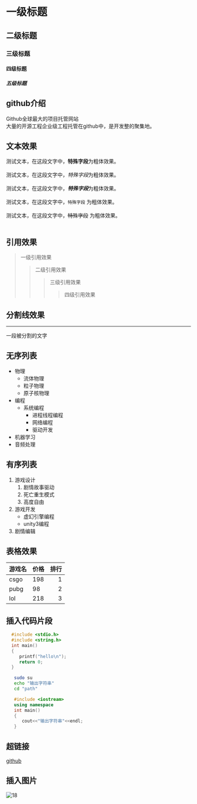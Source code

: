 # 一级标题
## 二级标题
### 三级标题
#### 四级标题
##### 五级标题


## github介绍
Github全球最大的项目托管网站<br>大量的开源工程企业级工程托管在github中，是开发整的聚集地。

## 文本效果
   测试文本，在这段文字中，**特殊字段**为粗体效果。<br><br>
   测试文本，在这段文字中，*特殊字段*为粗体效果。<br><br>
   测试文本，在这段文字中，***特殊字段***为粗体效果。<br><br>
   测试文本，在这段文字中，`特殊字段` 为粗体效果。<br><br>
   测试文本，在这段文字中，~~特殊字段~~ 为粗体效果。<br><br>

## 引用效果
> 一级引用效果
>> 二级引用效果
>>> 三级引用效果
>>>> 四级引用效果

## 分割线效果
---
   一段被分割的文字

## 无序列表

* 物理
  * 流体物理
  * 粒子物理
  * 原子核物理
* 编程
  * 系统编程
    * 进程线程编程
    * 网络编程
    * 驱动开发
* 机器学习
* 音频处理

## 有序列表

1. 游戏设计
   1. 剧情故事驱动
   2. 死亡重生模式
   3. 高度自由
2. 游戏开发
   * 虚幻引擎编程
   * unity3编程
3. 剧情编辑

## 表格效果

游戏名|价格|排行
--|:--|--:
csgo|198|1
pubg|98|2
lol|218|3

## 插入代码片段

```c
  #include <stdio.h>
  #include <string.h>
  int main()
  {
     printf("hello\n");
     return 0;
  }
```
```bash
   sudo su
   echo "输出字符串"
   cd "path"
```

```cpp
   #include <iostream>
   using namespace
   int main()
   {
      cout<<"输出字符串"<<endl;
   }
```

## 超链接

[github](https://github.com "跳转到github")

## 插入图片

![18](C://Users//C&C//Desktop//18岁.jpg "本地图片")


